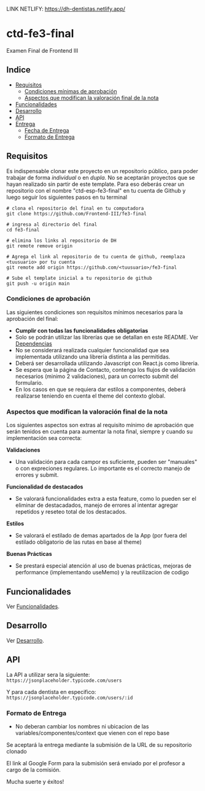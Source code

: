 LINK NETLIFY:  https://dh-dentistas.netlify.app/

# ctd-fe3-final

Examen Final de Frontend III

## Indice

- [Requisitos](#requisitos)
  - [Condiciones mínimas de aprobación](#condiciones-mínimas-de-aprobación)
  - [Aspectos que modifican la valoración final de la nota](#aspectos-que-modifican-la-valoración-final-de-la-nota)
- [Funcionalidades](#funcionalidades)
- [Desarrollo](#desarrollo)
- [API](#api)
- [Entrega](#entrega)
  - [Fecha de Entrega](#fecha-de-entrega)
  - [Formato de Entrega](#formato-de-entrega)

## Requisitos

Es indispensable clonar este proyecto en un repositorio público, para poder trabajar de forma _individual_ o en _dupla_. No se aceptarán proyectos que se hayan realizado sin partir de este template. Para eso deberás crear un repositorio con el nombre "ctd-esp-fe3-final" en tu cuenta de Github y luego seguir los siguientes pasos en tu terminal

```
# clona el repositorio del final en tu computadora
git clone https://github.com/Frontend-III/fe3-final

# ingresa al directorio del final
cd fe3-final

# elimina los links al repositorio de DH
git remote remove origin

# Agrega el link al repositorio de tu cuenta de github, reemplaza <tuusuario> por tu cuenta
git remote add origin https://github.com/<tuusuario>/fe3-final

# Sube el template inicial a tu repositorio de github
git push -u origin main
```

### Condiciones de aprobación

Las siguientes condiciones son requisitos mínimos necesarios para la aprobación del final:

- **Cumplir con todas las funcionalidades obligatorias**
- Solo se podrán utilizar las librerías que se detallan en este README. Ver [Dependencias](docs/desarrollo.md#dependencias)
- No se considerará realizada cualquier funcionalidad que sea implementada utilizando una librería distinta a las permitidas.
- Deberá ser desarrollada utilizando Javascript con React.js como libreria.
- Se espera que la página de Contacto, contenga los flujos de validación necesarios (minimo 2 validaciones), para un correcto submit del formulario.
- En los casos en que se requiera dar estilos a componentes, deberá realizarse teniendo en cuenta el theme del contexto global.

### Aspectos que modifican la valoración final de la nota

Los siguientes aspectos son extras al requisito mínimo de aprobación que serán tenidos en cuenta para aumentar la nota final, siempre y cuando su implementación sea correcta:

**Validaciones**

- Una validación para cada campor es suficiente, pueden ser "manuales" o con expreciones regulares. Lo importante es el correcto manejo de errores y submit.

**Funcionalidad de destacados**

- Se valorará funcionalidades extra a esta feature, como lo pueden ser el eliminar de destacadados, manejo de errores al intentar agregar repetidos y reseteo total de los destacados.


**Estilos**

- Se valorará el estilado de demas apartados de la App (por fuera del estilado obligatorio de las rutas en base al theme)

**Buenas Prácticas**

- Se prestará especial atención al uso de buenas prácticas, mejoras de performance (implementando useMemo) y la reutilizacion de codigo

## Funcionalidades

Ver [Funcionalidades](docs/funcionalidades.md).

## Desarrollo

Ver [Desarrollo](docs/desarrollo.md).

## API

La API a utilizar sera la siguiente:
`https://jsonplaceholder.typicode.com/users`

Y para cada dentista en especifico:
`https://jsonplaceholder.typicode.com/users/:id`

### Formato de Entrega

- No deberan cambiar los nombres ni ubicacion de las variables/componentes/context que vienen con el repo base

Se aceptará la entrega mediante la submisión de la URL de su repositorio clonado

El link al Google Form para la submisión será enviado por el profesor a cargo de la comisión.

Mucha suerte y éxitos!
